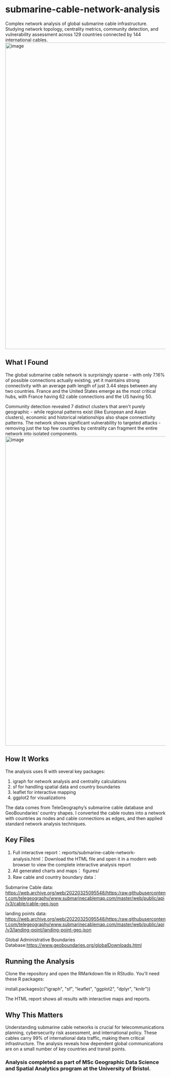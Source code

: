 # submarine-cable-network-analysis
Complex network analysis of global submarine cable infrastructure. Studying network topology, centrality metrics, community detection, and vulnerability assessment across 129 countries connected by 144 international cables.
<img width="1344" height="960" alt="image" src="https://github.com/user-attachments/assets/53314286-8b19-4c6a-9c8f-a1d04aa5398b" />
## What I Found
The global submarine cable network is surprisingly sparse - with only 7.16% of possible connections actually existing, yet it maintains strong connectivity with an average path length of just 3.44 steps between any two countries. France and the United States emerge as the most critical hubs, with France having 62 cable connections and the US having 50.

Community detection revealed 7 distinct clusters that aren't purely geographic - while regional patterns exist (like European and Asian clusters), economic and historical relationships also shape connectivity patterns. The network shows significant vulnerability to targeted attacks - removing just the top few countries by centrality can fragment the entire network into isolated components.
<img width="1367" height="969" alt="image" src="https://github.com/user-attachments/assets/ba0b6c95-4c18-4fd3-899e-fe6e28576393" />
## How It Works
The analysis uses R with several key packages:
1. igraph for network analysis and centrality calculations
2. sf for handling spatial data and country boundaries
3. leaflet for interactive mapping
4. ggplot2 for visualizations

The data comes from TeleGeography’s submarine cable database and GeoBoundaries’ country shapes. I converted the cable routes into a network with countries as nodes and cable connections as edges, and then applied standard network analysis techniques.
## Key Files
1. Full interactive report：reports/submarine-cable-network-analysis.html：Download the HTML file and open it in a modern web browser to view the complete interactive analysis report
2. All generated charts and maps： figures/
3. Raw cable and country boundary data：

Submarine Cable data: https://web.archive.org/web/20220325095548/https:/raw.githubusercontent.com/telegeography/www.submarinecablemap.com/master/web/public/api/v3/cable/cable-geo.json

landing points data:
https://web.archive.org/web/20220325095548/https:/raw.githubusercontent.com/telegeography/www.submarinecablemap.com/master/web/public/api/v3/landing-point/landing-point-geo.json

Global Administrative Boundaries Database:https://www.geoboundaries.org/globalDownloads.html

## Running the Analysis
Clone the repository and open the RMarkdown file in RStudio. You'll need these R packages:

install.packages(c("igraph", "sf", "leaflet", "ggplot2", "dplyr", "knitr"))

The HTML report shows all results with interactive maps and reports.

## Why This Matters 
Understanding submarine cable networks is crucial for telecommunications planning, cybersecurity risk assessment, and international policy. These cables carry 99% of international data traffic, making them critical infrastructure. The analysis reveals how dependent global communications are on a small number of key countries and transit points.

### Analysis completed as part of MSc Geographic Data Science and Spatial Analytics program at the University of Bristol.
